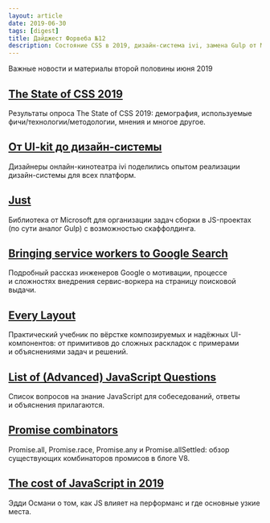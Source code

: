 ```yaml
---
layout: article
date: 2019-06-30
tags: [digest]
title: Дайджест Форвеба №12
description: Состояние CSS в 2019, дизайн-система ivi, замена Gulp от Microsoft, сервис-воркер в поиске Google, учебник по вёрстке, вопросы для собеседований, комбинаторы промисов, цена JavaScript в 2019
---
```

<p class="paragraph--lead">Важные новости и материалы второй половины июня 2019</p>

## [The State of&nbsp;CSS 2019](https://2019.stateofcss.com/)

<p>Результаты опроса The State of&nbsp;CSS 2019: демография, используемые фичи/технологии/методологии, мнения и&nbsp;многое другое.</p>

## [От&nbsp;UI-kit до&nbsp;дизайн-системы](https://habr.com/ru/company/ivi/blog/456854/)

<p>Дизайнеры онлайн-кинотеатра ivi поделились опытом реализации дизайн-системы для всех платформ.</p>

## [Just](https://microsoft.github.io/just/)

<p>Библиотека от&nbsp;Microsoft для организации задач сборки в&nbsp;JS-проектах (по&nbsp;сути аналог Gulp) с&nbsp;возможностью скаффолдинга.</p>

## [Bringing service workers to&nbsp;Google Search](https://web.dev/google-search-sw/)

<p>Подробный рассказ инженеров Google о&nbsp;мотивации, процессе и&nbsp;сложностях внедрения сервис-воркера на&nbsp;страницу поисковой выдачи.</p>

## [Every Layout](https://every-layout.dev/)

<p>Практический учебник по&nbsp;вёрстке композируемых и&nbsp;надёжных UI-компонентов: от&nbsp;примитивов до&nbsp;сложных раскладок с&nbsp;примерами и&nbsp;объяснениями задач и&nbsp;решений.</p>

## [List of&nbsp;(Advanced) JavaScript Questions](https://github.com/lydiahallie/javascript-questions)

<p>Список вопросов на&nbsp;знание JavaScript для собеседований, ответы и&nbsp;объяснения прилагаются.</p>

## [Promise combinators](https://v8.dev/features/promise-combinators)

<p>Promise.all, Promise.race, Promise.any и&nbsp;Promise.allSettled: обзор существующих комбинаторов промисов в&nbsp;блоге V8.</p>

## [The cost of&nbsp;JavaScript in&nbsp;2019](https://v8.dev/blog/cost-of-javascript-2019)

<p>Эдди Османи о&nbsp;том, как JS&nbsp;влияет на&nbsp;перформанс и&nbsp;где основные узкие места.</p>
